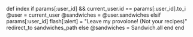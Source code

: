 def index
        if params[:user_id] && current_user.id == params[:user_id].to_i
          @user = current_user
          @sandwiches = @user.sandwiches
        elsif params[:user_id]
          flash[:alert] = "Leave my provolone! (Not your recipes)"
          redirect_to sandwiches_path
        else
          @sandwiches = Sandwich.all
        end
    end
